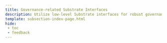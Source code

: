```yaml
---
title: Governance-related Substrate Interfaces
description: Utilize low-level Substrate interfaces for robust governance capabilities, including submitting proposals and voting on referenda.
template: subsection-index-page.html
hide: 
 - toc
 - feedback
---
```

